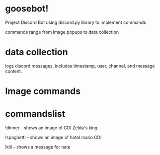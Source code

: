 # goosebot!

<p>Project Discord Bot using discord.py library to implement commands </p>
commands range from image popups to data collection

# data collection
logs discord messages, includes timestamp, user, channel, and message content.

# Image commands

# commandslist
<p>!dinner - shows an image of CDI Zelda's king</p>
<p>!spaghetti - shows an image of hotel mario CDI</p>
<p>!kill - shows a message for nate</p>
